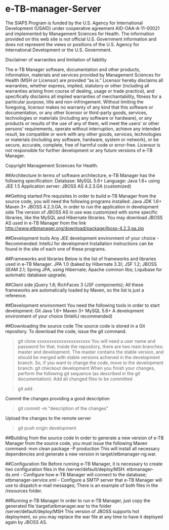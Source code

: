# e-TB-manager-Server

The SIAPS Program is funded by the U.S. Agency for International Development (USAID) under cooperative agreement AID-OAA-A-11-00021 and implemented by Management Sciences for Health. The information provided on this web site is not official U.S. Government information and does not represent the views or positions of the U.S. Agency for International Development or the U.S. Government. 

Disclaimer of warranties and limitation of liability

The e-TB Manager software, documentation and other products, information, materials and services provided by Management Sciences for Health (MSH or Licensor) are provided “as is.” Licensor hereby disclaims all warranties, whether express, implied, statutory or other (including all warranties arising from course of dealing, usage or trade practice), and specifically disclaims all implied warranties of merchantability, fitness for a particular purpose, title and non-infringement. Without limiting the foregoing, licensor makes no warranty of any kind that this software or documentation, or any other licensor or third-party goods, services, technologies or materials (including any software or hardware), or any products or results of the use of any of them, will meet the users’ or other persons' requirements, operate without interruption, achieve any intended result, be compatible or work with any other goods, services, technologies or materials (including any software, hardware, system or network), or be secure, accurate, complete, free of harmful code or error-free. Licensor is not responsible for further development or any future versions of e-TB Manager.

Copyright Management Sciences for Health.

##Architecture
In terms of software architecture, e-TB Manager has the following specification:
Database: MySQL 5.6+
Language: Java 1.6+ using JEE 1.5
Application server: JBOSS AS 4.2.3.GA (customized)

##Getting started
Pre requisites
In order to build e-TB Manager from the source code, you will need the following programs installed:
Java JDK 1.6+
Maven 3+
JBOSS 4.2.3.GA, in order to run the application in development side
The version of JBOSS AS in use was customized with some specific libraries, like the MySQL and Hibernate libraries. You may download JBOSS AS used in e-TB Manager from the link http://www.etbmanager.org/download/package/jboss-4.2.3.ga.zip

##Development tools
Any JEE development environment of your choice - Recommended: IntelliJ for development
Installation instructions can be found in the site of each one of these programs.

##Frameworks and libraries
Below is the list of frameworks and libraries used in e-TB Manager.
JPA 1.0 (baked by Hibernate 3.3);
JSF 1.2;
JBOSS SEAM 2.1;
Spring JPA, using Hibernate;
Apache common libs;
Liquibase for automatic database upgrade;

##Client side
jQuery 1.8;
RichFaces 3 (JSF components);
All these frameworks are automatically loaded by Maven, so the list is just a reference.

##Development environment
You need the following tools in order to start development:
Git
Java 1.6+
Maven 3+
MySQL 5.6+
A development environment of your choice (IntelliJ recommended)

##Downloading the source code
The source code is stored in a Git repository.
To download the code, issue the git command.
> git clone xxxxxxxxxxxxxxxxxxxxxx
You will need a user name and password for that.
Inside the repository, there are two main branches: master and development. The master contains the stable version, and should be merged with stable versions achieved in the development branch. So, if you want to change the code, move to the development branch:
> git checkout development
When you finish your changes, perform the following git sequence (as described in the git documentation):
Add all changed files to be committed

> git add .

Commit the changes providing a good description

> git commit -m "description of the changes"

Upload the changes to the remote server

> git push origin development

##Building from the source code
In order to generate a new version of e-TB Manager from the source code, you must issue the following Maven command:
mvn clean package -P production
This will install all necessary dependencies and generate a new version in target/etbmanager-ng.war.

##Configuration file
Before running e-TB Manager, it is necessary to create two configuration files in the <jboss>/server/default/deploy/MSH:
etbmanager-ds.xml - Configure how e-TB Manager will connect to the database;
etbmanager-service.xml - Configure a SMTP server that e-TB Manager will use to dispatch e-mail messages;
There is an example of both files in the /resources folder.

##Running e-TB Manager
In order to run e-TB Manager, just copy the generated file \target\etbmanager.war to the folder
<jboos>/server/default/deploy/MSH
This version of JBOSS supports hot deployment, so you may replace the war file at any time to have it deployed again by JBOSS AS.
